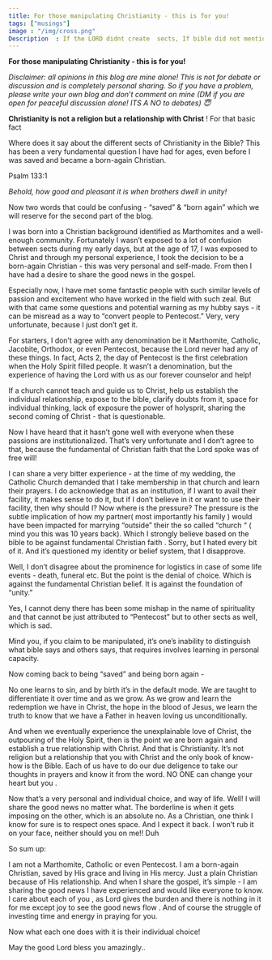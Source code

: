 ```yaml
---
title: For those manipulating Christianity - this is for you!
tags: ["musings"]
image : "/img/cross.png"
Description  : If the LORD didnt create  sects, If bible did not mention sects, if Jesus did not speak of sects, who created it? Why are people naive to question it and insecure to listen to the word on the salvation or hear about "born again"?
---
```


**For those manipulating Christianity - this is for you!**


*Disclaimer: all opinions in this blog are mine alone! This is not for debate or discussion and is completely personal sharing. So if you have a problem, please write your own blog and don’t comment on mine (DM if you are open for peaceful discussion alone! ITS A NO to debates) 😇*


**Christianity is not a religion but a relationship with Christ** ! For that basic fact


Where does it say about the different sects of Christianity in the Bible? This has been a very fundamental question I have had for ages, even before I was saved and became a born-again Christian.

Psalm 133:1

*Behold, how good and pleasant it is when brothers dwell in unity!*

Now two words that could be confusing - “saved” & “born again” which we will reserve for the second part of the blog.

I was born into a Christian background identified as Marthomites and a well-enough community. Fortunately I wasn’t exposed to a lot of confusion between sects during my early days, but at the age of 17, I was exposed to Christ and through my personal experience, I took the decision to be a born-again Christian - this was very personal and self-made. From then I have had a desire to share the good news in the gospel.

Especially now, I have met some fantastic people with such similar levels of passion and excitement who have worked in the field with such zeal. But with that came some questions and potential warning as my hubby says - it can be misread as a way to “convert people to Pentecost.” Very, very unfortunate, because I just don’t get it.

For starters, I don’t agree with any denomination be it Marthomite, Catholic, Jacobite, Orthodox, or even Pentecost, because the Lord never had any of these things. In fact, Acts 2, the day of Pentecost is the first celebration when the Holy Spirit filled people. It wasn’t a denomination, but the experience of having the Lord with us as our forever counselor and help!

If a church cannot teach and guide us to Christ, help us establish the individual relationship, expose to the bible, clarify doubts from it, space for individual thinking, lack of exposure the power of holysprit, sharing the second coming of Christ - that is questionable.

Now I have heard that it hasn’t gone well with everyone when these passions are institutionalized. That’s very unfortunate and I don’t agree to that, because the fundamental of Christian faith that the Lord spoke was of free will!

I can share a very bitter experience - at the time of my wedding, the Catholic Church demanded that I take membership in that church and learn their prayers. I do acknowledge that as an institution, if I want to avail their facility, it makes sense to do it, but if I don’t believe in it or want to use their facility, then why should I? Now where is the pressure? The pressure is the subtle implication of how my partner( most importantly his family ) would have been impacted for marrying “outside” their the so called “church “ ( mind you this was 10 years back). Which I strongly believe based on the bible to be against fundamental Christian faith . Sorry, but I hated every bit of it. And it’s questioned my identity or belief system, that I disapprove.

Well, I don’t disagree about the prominence for logistics in case of some life events - death, funeral etc. But the point is the denial of choice. Which is against the fundamental Christian belief. It is against the foundation of “unity.”

Yes, I cannot deny there has been some mishap in the name of spirituality and that cannot be just attributed to “Pentecost” but to other sects as well, which is sad.

Mind you, if you claim to be manipulated, it’s one’s inability to distinguish what bible says and others says, that requires involves learning in personal capacity.

Now coming back to being “saved” and being born again -

No one learns to sin, and by birth it’s in the default mode. We are taught to differentiate it over time and as we grow. As we grow and learn the redemption we have in Christ, the hope in the blood of Jesus, we learn the truth to know that we have a Father in heaven loving us unconditionally.

And when we eventually experience the unexplainable love of Christ, the outpouring of the Holy Spirit, then is the point we are born again and establish a true relationship with Christ. And that is Christianity. It’s not religion but a relationship that you with Christ and the only book of know-how is the Bible. Each of us have to do our due deligence to take our thoughts in prayers and know it from the word. NO ONE  can change your heart but you .

Now that’s a very personal and individual choice, and way of life. Well! I will share the good news no matter what. The borderline is when it gets imposing on the other, which is an absolute no. As a Christian, one think I know for sure is to respect ones space. And I expect it back. I won’t rub it on your face, neither should you on me!! Duh

So sum up:

I am not a Marthomite, Catholic or even Pentecost. I am a born-again Christian, saved by His grace and living in His mercy. Just a plain Christian because of His relationship. And when I share the gospel, it’s simple - I am sharing the good news I have experienced and would like everyone to know. I care about each of you , as Lord gives the burden and there is nothing in it  for me except joy to see the good news flow . And of course the struggle of investing time and energy in praying for you.

Now what each one does with it is their individual choice!

May the good Lord bless you amazingly..
